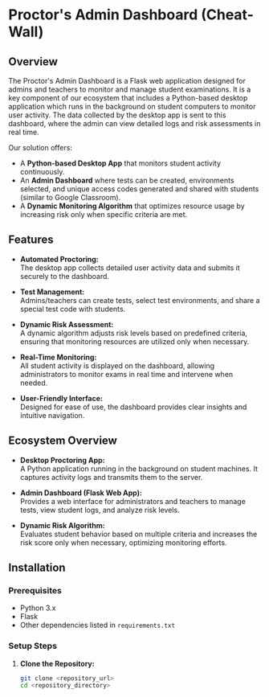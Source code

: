 # Proctor's Admin Dashboard  (Cheat-Wall)

## Overview

The Proctor's Admin Dashboard is a Flask web application designed for admins and teachers to monitor and manage student examinations. It is a key component of our ecosystem that includes a Python-based desktop application which runs in the background on student computers to monitor user activity. The data collected by the desktop app is sent to this dashboard, where the admin can view detailed logs and risk assessments in real time.

Our solution offers:
- A **Python-based Desktop App** that monitors student activity continuously.
- An **Admin Dashboard** where tests can be created, environments selected, and unique access codes generated and shared with students (similar to Google Classroom).
- A **Dynamic Monitoring Algorithm** that optimizes resource usage by increasing risk only when specific criteria are met.

## Features

- **Automated Proctoring:**  
  The desktop app collects detailed user activity data and submits it securely to the dashboard.

- **Test Management:**  
  Admins/teachers can create tests, select test environments, and share a special test code with students.

- **Dynamic Risk Assessment:**  
  A dynamic algorithm adjusts risk levels based on predefined criteria, ensuring that monitoring resources are utilized only when necessary.

- **Real-Time Monitoring:**  
  All student activity is displayed on the dashboard, allowing administrators to monitor exams in real time and intervene when needed.

- **User-Friendly Interface:**  
  Designed for ease of use, the dashboard provides clear insights and intuitive navigation.

## Ecosystem Overview

- **Desktop Proctoring App:**  
  A Python application running in the background on student machines. It captures activity logs and transmits them to the server.

- **Admin Dashboard (Flask Web App):**  
  Provides a web interface for administrators and teachers to manage tests, view student logs, and analyze risk levels.

- **Dynamic Risk Algorithm:**  
  Evaluates student behavior based on multiple criteria and increases the risk score only when necessary, optimizing monitoring efforts.

## Installation

### Prerequisites

- Python 3.x
- Flask
- Other dependencies listed in `requirements.txt`

### Setup Steps

1. **Clone the Repository:**

   ```bash
   git clone <repository_url>
   cd <repository_directory>
